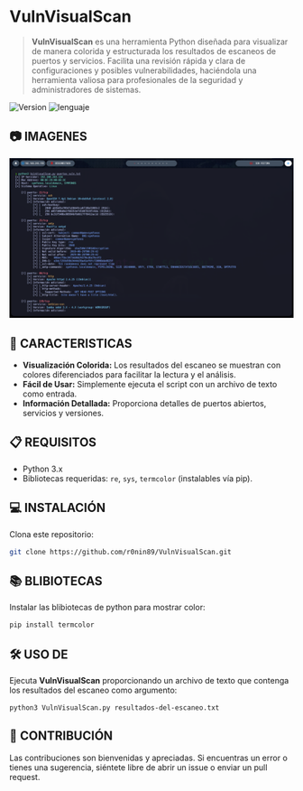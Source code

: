 # **VulnVisualScan**
> **VulnVisualScan** es una herramienta Python diseñada para visualizar de manera colorida y estructurada los resultados de escaneos de puertos y servicios. Facilita una revisión rápida y clara de configuraciones y posibles vulnerabilidades, haciéndola una herramienta valiosa para profesionales de la seguridad y administradores de sistemas.

![Version](https://img.shields.io/badge/version-0.0.1-red) ![lenguaje](https://img.shields.io/badge/lenguaje-python-green)

## :camera: IMAGENES
![resultado](https://github.com/R0nin89/VulnVisualScan/blob/main/VulnVisualScan.PNG)

## :bookmark_tabs: CARACTERISTICAS
- **Visualización Colorida:** Los resultados del escaneo se muestran con colores diferenciados para facilitar la lectura y el análisis.
- **Fácil de Usar:** Simplemente ejecuta el script con un archivo de texto como entrada.
- **Información Detallada:** Proporciona detalles de puertos abiertos, servicios y versiones.

## :clipboard: REQUISITOS 

- Python 3.x
- Bibliotecas requeridas: `re`, `sys`, `termcolor` (instalables vía pip).

## :computer: INSTALACIÓN
Clona este repositorio:

   ```sh
   git clone https://github.com/r0nin89/VulnVisualScan.git
   ```

## :books: BLIBIOTECAS 
Instalar las blibiotecas de python para mostrar color:
   ```sh
   pip install termcolor
   ```

## :hammer_and_wrench: USO DE 
Ejecuta **VulnVisualScan** proporcionando un archivo de texto que contenga los resultados del escaneo como argumento:
   ```sh
   python3 VulnVisualScan.py resultados-del-escaneo.txt
   ```

## :thought_balloon: CONTRIBUCIÓN
Las contribuciones son bienvenidas y apreciadas. Si encuentras un error o tienes una sugerencia, siéntete libre de abrir un issue o enviar un pull request.
